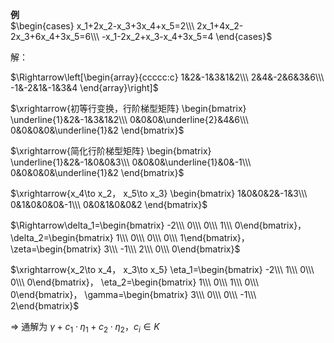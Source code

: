 **例**  
$\begin{cases}  
x_1+2x_2-x_3+3x_4+x_5=2\\\  
2x_1+4x_2-2x_3+6x_4+3x_5=6\\\  
-x_1-2x_2+x_3-x_4+3x_5=4  
\end{cases}$  
  
解：  
  
$\Rightarrow\left[\begin{array}{ccccc:c}  
1&2&-1&3&1&2\\\  
2&4&-2&6&3&6\\\  
-1&-2&1&-1&3&4  
\end{array}\right]$  
  
$\xrightarrow{初等行变换，行阶梯型矩阵}  
\begin{bmatrix}  
\underline{1}&2&-1&3&1&2\\\  
0&0&0&\underline{2}&4&6\\\  
0&0&0&0&\underline{1}&2  
\end{bmatrix}$  
  
$\xrightarrow{简化行阶梯型矩阵}  
\begin{bmatrix}  
\underline{1}&2&-1&0&0&3\\\  
0&0&0&\underline{1}&0&-1\\\  
0&0&0&0&\underline{1}&2  
\end{bmatrix}$  
  
$\xrightarrow{x_4\to x_2，  
x_5\to x_3}  
\begin{bmatrix}  
1&0&0&2&-1&3\\\  
0&1&0&0&0&-1\\\  
0&0&1&0&0&2  
\end{bmatrix}$  
  
$\Rightarrow\delta_1=\begin{bmatrix}  
-2\\\ 0\\\ 0\\\ 1\\\ 0\end{bmatrix}，  
\delta_2=\begin{bmatrix}  
1\\\ 0\\\ 0\\\ 0\\\ 1\end{bmatrix}，  
\zeta=\begin{bmatrix}  
3\\\ -1\\\ 2\\\ 0\\\ 0\end{bmatrix}$  
  
$\xrightarrow{x_2\to x_4，  
x_3\to x_5}  
\eta_1=\begin{bmatrix}  
-2\\\ 1\\\ 0\\\ 0\\\ 0\end{bmatrix}，  
\eta_2=\begin{bmatrix}  
1\\\ 0\\\ 1\\\ 0\\\ 0\end{bmatrix}，  
\gamma=\begin{bmatrix}  
3\\\ 0\\\ 0\\\ -1\\\ 2\end{bmatrix}$  
  
$\Rightarrow$ 通解为 $\gamma+c_1\cdot\eta_1  
+c_2\cdot\eta_2，c_i\in K$  
